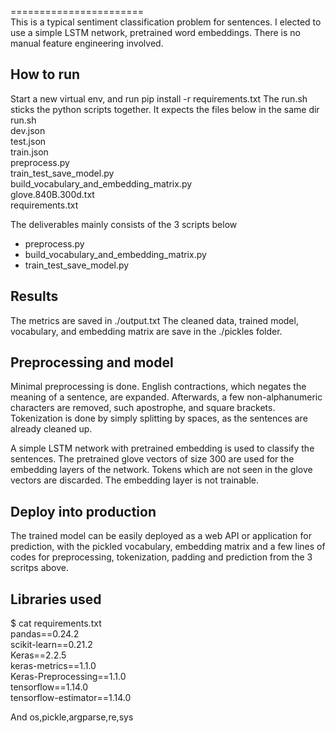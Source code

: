 =======================   
This is a typical sentiment classification problem for sentences. I elected to use a simple LSTM network, 
pretrained word embeddings. There is no manual feature engineering involved.

## How to run 
Start a new virtual env, and run pip install -r requirements.txt
The run.sh sticks the python scripts together. It expects the files below in the same dir  
run.sh  
dev.json  
test.json  
train.json  
preprocess.py  
train_test_save_model.py  
build_vocabulary_and_embedding_matrix.py  
glove.840B.300d.txt  
requirements.txt  

The deliverables mainly consists of the 3 scripts below
- preprocess.py   
- build_vocabulary_and_embedding_matrix.py  
- train_test_save_model.py  

## Results 
The metrics are saved in ./output.txt
The cleaned data, trained model, vocabulary, and embedding matrix are save in the ./pickles folder.

## Preprocessing and model
Minimal preprocessing is done. English contractions, which negates the meaning of a sentence, are expanded.
Afterwards, a few non-alphanumeric characters are removed, such apostrophe, and square brackets. Tokenization
is done by simply splitting by spaces, as the sentences are already cleaned up.

A simple LSTM network with pretrained embedding is used to classify the sentences.
The pretrained glove vectors of size 300 are used for the embedding layers of the network. Tokens which 
are not seen in the glove vectors are discarded. The embedding layer is not trainable.

## Deploy into production
The trained model can be easily deployed as a web API or application for prediction, 
with the pickled vocabulary, embedding matrix and a few lines of codes for preprocessing, 
tokenization, padding and prediction from the 3 scritps above.

## Libraries used
$ cat requirements.txt  
pandas==0.24.2  
scikit-learn==0.21.2  
Keras==2.2.5  
keras-metrics==1.1.0  
Keras-Preprocessing==1.1.0  
tensorflow==1.14.0  
tensorflow-estimator==1.14.0  

And os,pickle,argparse,re,sys
